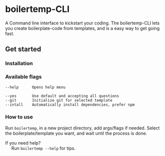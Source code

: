 # boilertemp-CLI
A Command line interface to kickstart your coding. The boilertemp-CLI lets you create boilerplate-code from templates, and is a easy way to get going fast.

## Get started

### Installation

### Available flags

```
--help      Opens help menu

--yes       Use default and accepting all questions
--git       Initialize git for selected template
--intall    Automatically install dependencies, prefer npm
```

### How to use
Run ```boilertemp```, in a new project directory, add args/flags if needed. 
Select the boilerplate/template you want, and wait until the process is done. 

If you need help?
  <br/> &nbsp;&nbsp;&nbsp;&nbsp; Run ```boilertemp --help``` for tips.

<!-- <br/>
<p> 
  <img src="https://i.ibb.co/jMYv16K/Merknad-2019-12-11-231214.png" alt="CLI_process" border="0" />
  <img src="https://i.ibb.co/K0BZnqg/Merknad-2019-12-11-2312133.png" alt="CLI-in_use" border="0" />
</p>
-->
